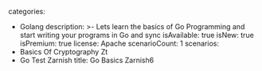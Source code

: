 categories:
  - Golang
description: >-
  Lets learn the basics of Go Programming and start writing your programs in Go and sync
isAvailable: true
isNew: true
isPremium: true
license: Apache
scenarioCount: 1
scenarios: 
- Basics Of Cryptography Zt
- Go Test Zarnish
title: Go Basics Zarnish6
